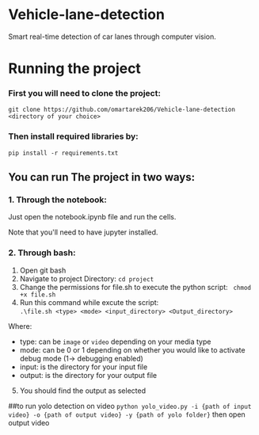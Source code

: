 # Vehicle-lane-detection
Smart real-time detection of car lanes through computer vision.

# Running the project
### First you will need to clone the project:
``` git clone https://github.com/omartarek206/Vehicle-lane-detection <directory of your choice> ```
### Then install required libraries by:
``` pip install -r requirements.txt ```

## You can run The project in two ways:
### 1. Through the notebook:
Just  open the notebook.ipynb file and run the cells.

Note that you'll need to have jupyter installed.
### 2. Through bash:
1. Open git bash
2. Navigate to project Directory: ``` cd project ```
3.  Change the permissions for file.sh to execute the python script:
``` chmod +x file.sh```
4. Run this command while excute the script:    
``` .\file.sh <type> <mode> <input_directory> <Output_directory> ```

Where:
- type: can be ```image``` or ```video``` depending on your media type
- mode: can be 0 or 1 depending on whether you would like to activate debug mode (1-> debugging enabled)
- input: is the directory for your input file
- output: is the directory for your output file

5. You should find the output as selected 

##to run yolo detection on video
```python yolo_video.py -i {path of input video} -o {path of output video} -y {path of yolo folder}```
then open output video
